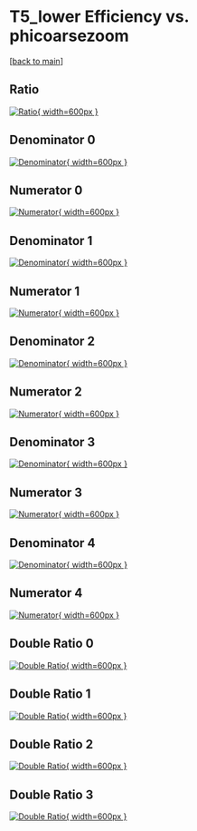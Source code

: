# T5_lower Efficiency vs. phicoarsezoom

[[back to main](./)]



## Ratio

[![Ratio](../mtv/var/T5_lower_loweta_13_1_eff_phicoarsezoom.png){ width=600px }](../mtv/var/T5_lower_loweta_13_1_eff_phicoarsezoom.pdf)

## Denominator 0

[![Denominator](../mtv/den/T5_lower_loweta_13_1_eff_phicoarsezoom_den0.png){ width=600px }](../mtv/den/T5_lower_loweta_13_1_eff_phicoarsezoom_den0.pdf)

## Numerator 0

[![Numerator](../mtv/num/T5_lower_loweta_13_1_eff_phicoarsezoom_num0.png){ width=600px }](../mtv/num/T5_lower_loweta_13_1_eff_phicoarsezoom_num0.pdf)

## Denominator 1

[![Denominator](../mtv/den/T5_lower_loweta_13_1_eff_phicoarsezoom_den1.png){ width=600px }](../mtv/den/T5_lower_loweta_13_1_eff_phicoarsezoom_den1.pdf)

## Numerator 1

[![Numerator](../mtv/num/T5_lower_loweta_13_1_eff_phicoarsezoom_num1.png){ width=600px }](../mtv/num/T5_lower_loweta_13_1_eff_phicoarsezoom_num1.pdf)

## Denominator 2

[![Denominator](../mtv/den/T5_lower_loweta_13_1_eff_phicoarsezoom_den2.png){ width=600px }](../mtv/den/T5_lower_loweta_13_1_eff_phicoarsezoom_den2.pdf)

## Numerator 2

[![Numerator](../mtv/num/T5_lower_loweta_13_1_eff_phicoarsezoom_num2.png){ width=600px }](../mtv/num/T5_lower_loweta_13_1_eff_phicoarsezoom_num2.pdf)

## Denominator 3

[![Denominator](../mtv/den/T5_lower_loweta_13_1_eff_phicoarsezoom_den3.png){ width=600px }](../mtv/den/T5_lower_loweta_13_1_eff_phicoarsezoom_den3.pdf)

## Numerator 3

[![Numerator](../mtv/num/T5_lower_loweta_13_1_eff_phicoarsezoom_num3.png){ width=600px }](../mtv/num/T5_lower_loweta_13_1_eff_phicoarsezoom_num3.pdf)

## Denominator 4

[![Denominator](../mtv/den/T5_lower_loweta_13_1_eff_phicoarsezoom_den4.png){ width=600px }](../mtv/den/T5_lower_loweta_13_1_eff_phicoarsezoom_den4.pdf)

## Numerator 4

[![Numerator](../mtv/num/T5_lower_loweta_13_1_eff_phicoarsezoom_num4.png){ width=600px }](../mtv/num/T5_lower_loweta_13_1_eff_phicoarsezoom_num4.pdf)

## Double Ratio 0

[![Double Ratio](../mtv/ratio/T5_lower_loweta_13_1_eff_phicoarsezoom_ratio0.png){ width=600px }](../mtv/ratio/T5_lower_loweta_13_1_eff_phicoarsezoom_ratio0.pdf)

## Double Ratio 1

[![Double Ratio](../mtv/ratio/T5_lower_loweta_13_1_eff_phicoarsezoom_ratio1.png){ width=600px }](../mtv/ratio/T5_lower_loweta_13_1_eff_phicoarsezoom_ratio1.pdf)

## Double Ratio 2

[![Double Ratio](../mtv/ratio/T5_lower_loweta_13_1_eff_phicoarsezoom_ratio2.png){ width=600px }](../mtv/ratio/T5_lower_loweta_13_1_eff_phicoarsezoom_ratio2.pdf)

## Double Ratio 3

[![Double Ratio](../mtv/ratio/T5_lower_loweta_13_1_eff_phicoarsezoom_ratio3.png){ width=600px }](../mtv/ratio/T5_lower_loweta_13_1_eff_phicoarsezoom_ratio3.pdf)

